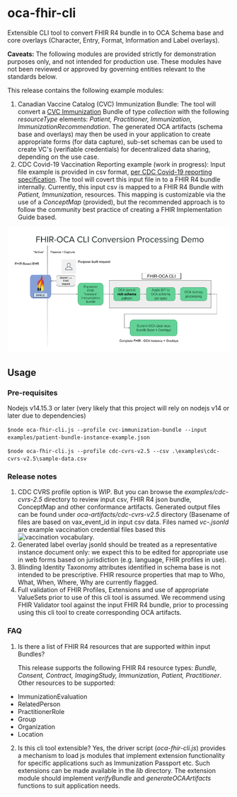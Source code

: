 # oca-fhir-cli
Extensible CLI tool to convert FHIR R4 bundle in to OCA Schema base and core overlays (Character, Entry, Format, Information and Label overlays). 

**Caveats:** The following modules are provided strictly for demonstration purposes only, and not intended for production use. These modules have not been reviewed or approved by governing entities relevant to the standards below.

This release contains the following example modules:
1. Canadian Vaccine Catalog (CVC) Immunization Bundle: The tool will convert a [CVC Immunization](https://cvc.canimmunize.ca/en/home) Bundle of type *collection* with the following *resourceType* elements: *Patient, Practitioner, Immunization, ImmunizationRecommendation*. The generated OCA artifacts (schema base and overlays) may then be used in your application to create appropriate forms (for data capture), sub-set schemas can be used to create VC's (verifiable credentials) for decentralized data sharing, depending on the use case.
2. CDC Covid-19 Vaccination Reporting example (work in progress): Input file example is provided in csv format, [per CDC Covid-19 reporting specification](https://www.cdc.gov/vaccines/covid-19/reporting/requirements/index.html). The tool will covert this input file in to a FHIR R4 bundle internally. Currently, this input csv is mapped to a FHIR R4 Bundle with *Patient, Immunization*, resources. This mapping is customizable via the use of a *ConceptMap* (provided), but the recommended approach is to follow the community best practice of creating a FHIR Implementation Guide based.


![oca-fhir-cli usage scenario](doc/images/FHIR-OCA-Processing-011221.png)

## Usage

### Pre-requisites
Nodejs v14.15.3 or later (very likely that this project will rely on nodejs v14 or later due to dependencies)


`$node oca-fhir-cli.js --profile cvc-immunization-bundle --input examples/patient-bundle-instance-example.json`

`$node oca-fhir-cli.js --profile cdc-cvrs-v2.5 --csv .\examples\cdc-cvrs-v2.5\sample-data.csv`



### Release notes
1. CDC CVRS profile option is WIP. But you can browse the *examples/cdc-cvrs-2.5* directory to review input csv, FHIR R4 json bundle, ConceptMap and other conformance artifacts. Generated output files can be found under *oca-artifacts/cdc-cvrs-v2.5* directory (Basename of files are based on vax_event_id in input csv data. Files named *vc-.jsonld* are example vaccination credential files based this ![vaccination vocabulary](https://w3c-ccg.github.io/vaccination-vocab/).
2. Generated label overlay jsonld should be treated as a representative instance document only: we expect this to be edited for appropriate use in web forms based on jurisdiction (e.g. language, FHIR profiles in use).
3. Blinding Identity Taxonomy attributes identified in schema base is not intended to be prescriptive. FHIR resource properties that map to Who, What, When, Where, Why are currently flagged.
4. Full validation of FHIR Profiles, Extensions and use of appropriate ValueSets prior to use of this cli tool is assumed. We recommend using FHIR Validator tool against the input FHIR R4 bundle, prior to processing using this cli tool to create corresponding OCA artifacts.


### FAQ
1. Is there a list of FHIR R4 resources that are supported within input Bundles?

   This release supports the following FHIR R4 resource types: *Bundle, Consent, Contract, ImagingStudy, Immunization, Patient, Practitioner*.
   Other resources to be supported: 
- ImmunizationEvaluation
- RelatedPerson
- PractitionerRole
- Group
- Organization
- Location

2. Is this cli tool extensible?
 Yes, the driver script (*oca-fhir-cli.js*) provides a mechanism to load js modules that implement extension functionality for specific applications such as Immunization Passport etc. Such extensions can be made available in the *lib* directory. The extension module should implement *verifyBundle* and *generateOCAArtifacts* functions to suit application needs.
